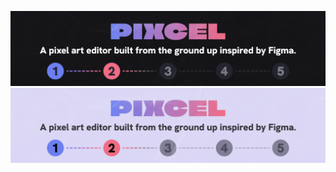 
[![Are you hiring?](https://github.com/nanoqoi/tour/blob/main/step-2-dark.png?raw=true)](https://github.com/Galliary/galliary#gh-dark-mode-only)
[![Are you hiring?](https://github.com/nanoqoi/tour/blob/main/step-2-light.png?raw=true)](https://github.com/Galliary/galliary#gh-light-mode-only)
